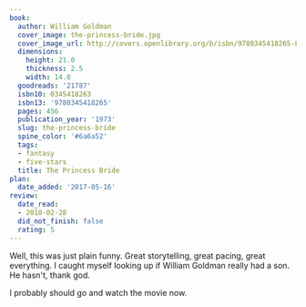```yaml
---
book:
  author: William Goldman
  cover_image: the-princess-bride.jpg
  cover_image_url: http://covers.openlibrary.org/b/isbn/9780345418265-L.jpg
  dimensions:
    height: 21.0
    thickness: 2.5
    width: 14.0
  goodreads: '21787'
  isbn10: 0345418263
  isbn13: '9780345418265'
  pages: 456
  publication_year: '1973'
  slug: the-princess-bride
  spine_color: '#6a6a52'
  tags:
  - fantasy
  - five-stars
  title: The Princess Bride
plan:
  date_added: '2017-05-16'
review:
  date_read:
  - 2018-02-28
  did_not_finish: false
  rating: 5
---
```


Well, this was just plain funny. Great storytelling, great pacing, great everything. I caught myself looking up if William Goldman really had a son. He hasn't, thank god.

I probably should go and watch the movie now.
